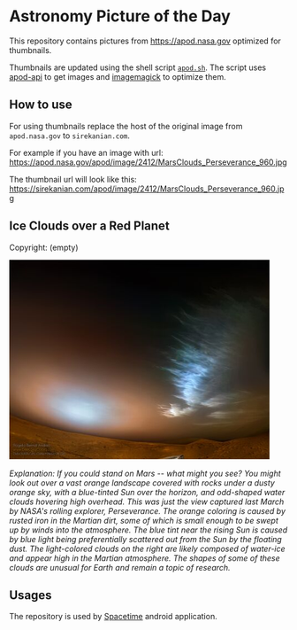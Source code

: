 # Astronomy Picture of the Day

This repository contains pictures from https://apod.nasa.gov optimized for thumbnails.

Thumbnails are updated using the shell script [`apod.sh`](apod.sh). The script
uses [apod-api](https://github.com/nasa/apod-api) to get images and [imagemagick](https://imagemagick.org) to
optimize them.

## How to use

For using thumbnails replace the host of the original image from `apod.nasa.gov` to `sirekanian.com`.

For example if you have an image with url:<br>
https://apod.nasa.gov/apod/image/2412/MarsClouds_Perseverance_960.jpg

The thumbnail url will look like this:<br>
https://sirekanian.com/apod/image/2412/MarsClouds_Perseverance_960.jpg

## Ice Clouds over a Red Planet

Copyright: (empty)

[![the picture of the day][1]][2]

_Explanation: If you could stand on Mars -- what might you see?  You might look out over a vast orange landscape covered with rocks under a dusty orange sky, with a blue-tinted Sun over the horizon, and odd-shaped water clouds hovering high overhead. This was just the view captured last March by NASA's rolling explorer,  Perseverance. The orange coloring is caused by rusted iron in the Martian dirt, some of which is small enough to be swept up by winds into the atmosphere. The blue tint near the rising Sun is caused by blue light being preferentially scattered out from the Sun by the floating dust. The light-colored clouds on the right are likely composed of water-ice and appear high in the Martian atmosphere.  The shapes of some of these clouds are unusual for Earth and remain a topic of research._

## Usages

The repository is used by [Spacetime][3] android application.

[1]: image/2412/MarsClouds_Perseverance_960.jpg

[2]: https://apod.nasa.gov/apod/image/2412/MarsClouds_Perseverance_960.jpg

[3]: https://github.com/sirekanian/spacetime

